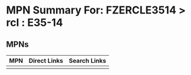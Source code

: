 



# MPN Summary For: FZERCLE3514 > rcl : E35-14

## MPNs
  

|MPN|Direct Links|Search Links|
| :--- | :--- | :--- |
||||
